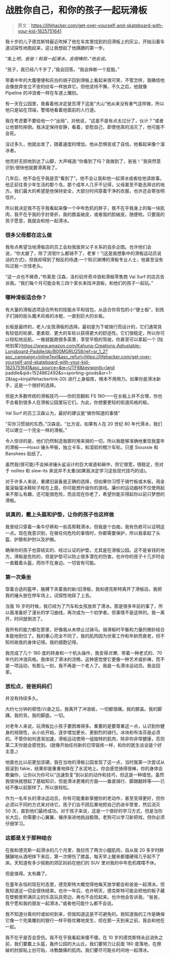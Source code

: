 # 战胜你自己，和你的孩子一起玩滑板

> 原文：<https://lifehacker.com/get-over-yourself-and-skateboard-with-your-kid-1825751641>

我十岁的儿子德克斯特最近吹掉了他在车库里找到的旧滑板上的灰尘，开始沿着车道试探性地跑起来，这让我想起了他蹒跚的第一步。



“来上*吧，爸爸！和我一起滑冰。会很棒的，”他会说。*

“孩子，我已经八千岁了，”我会回答。“我会摔断一个屁股。”

带着中年的大腹便便和灰白的胡子回到滑板上看起来很可笑，不管怎样，我确信他会像放弃坐立不安的纺车一样放弃它。但他坚持不懈，不久之后，他就像 Pipeline 的冲浪者一样在车道上雕刻。

有一天在公园里，我看着他决定是否滑下这座“大山”他从来没有勇气这样做，所以他只是站在顶端，警惕地看着他面前的人行道。

我在考虑要不要给他一个“出局”，对他说，“这是不是有点太过分了，伙计？”或者让他冒险摔倒。我决定保持安静，看着，安慰自己，即使他真的消灭了，他可能不会死。

没过多久，他就出发了，随着速度的增加，他从恐惧变成了自信。他看起来像个溜冰者。

他完好无损地到达了山脚，大声喊道:“你看到了吗？我做到了，爸爸！”我突然意识到:很快他就要滑离我了。

几年后，他不会在乎我是否“看到了”。他不会让我和他一起滑冰或者给他读故事。他正前往青少年生活的那个岛，那个成年人几乎不记得，父母甚至不能去拜访的地方。我们最大的希望是他保持安全，大部分时间穿着干净的衣服，也许还会寄张明信片。

所以我决定我不在乎我看起来像一个中年危机的胖子，我不在乎我身上的每一块肌肉，我不在乎我的手肘骨折，我的膝盖破皮，或者我的脸破皮。随便啦。只要我的孩子愿意，我就会和他一起滑冰。

### 很多父母都在这么做

我有点希望当地滑板店的员工会劝我放弃父子关系的自杀企图。也许他们会说，“你太跛了，除了流氓什么都骑不了，老爹！”(这是我想象中的滑板运动员说话的方式)，但我却得到了相反的待遇:一个知识渊博的滑板专业人士，他甚至没有叫过我一次怪老头。

“这一点也不稀奇，”布莱恩·汉森，洛杉矶传奇冲浪和滑板零售商 Val Surf 的店员告诉我。“我们每个月可能会有三四个家长来找冲浪板，和他们的孩子一起玩。”

### 哪种滑板适合你？

有大量的滑板选项适合所有的技能水平和钱包，从适合你背包的小“便士板”，到孩子们骑的街头魔术风格的冰棍，一直到巨大的长板。

长板是最终的，老人/女孩滑板的选择。最初是为下坡骑行而设计的，它们通常具有较低的轮廓，更柔软、更大的车轮以获得更大的舒适性。它们很稳定，所以你可以轻松地巡航，一推就能跑很多英里，享受平稳的驾驶。你甚至可以拿起一个 [陆地划桨](https://www.amazon.com/Kahuna-Creations-Adjustable-Longboard-Paddle/dp/B00MGRU258/ref=sr_1_2?asc_campaign=InlineText&asc_refurl=https://lifehacker.com/get-over-yourself-and-skateboard-with-your-kid-1825751641&asc_source=&ie=UTF8&keywords=land paddle&qid=1524862492&s=sporting-goods&sr=1-2&tag=kinjalifehackerlink-20) 进行上身锻炼，根本不用用力。如果你是滑冰新手，这是一个很好的选择。

但是大多数传统的滑板技巧——你的空翻和 FS 180——在长板上并不合理，你也不会看到很多人在滑板公园里玩它们。为此，你想要更轻的街道风格的板。

Val Surf 的员工汉森认为，最好的建议是“做你知道的事情”

“买你习惯骑的东西，”汉森说。“比方说，如果有人在 20 世纪 80 年代滑冰，我们可以建立一个完全一样的滑板。”

令人惊讶的是，他们仍然制造我那时用来骑的一切，所以我能够准确地重现我童年的滑板——Hosoi 锤头甲板，独立卡车，和湿软的橙汁车轮。只差 Siouxsie 和 Banshees 贴纸了。

虽然我(很可能)不会掉进锤头鲨设计的巨大坡道和碗中，但它很宽，很稳定，但对于 nollies 和 slew-its 来说并不太重(如果我决定学习这些现代技巧的话)。

对于许多人来说，重建旧装备是正确的选择，但如果你习惯于骑竹板或木板，用金属滚轴溜冰鞋轮子栓在上面，你可能想升级你的游戏。廉价的运动器材不仅使用起来不那么有趣，还可能很危险，而且现在你老了，希望你能买得起你以前只梦想的滑板。

### 说真的，戴上头盔和护垫，让你的孩子也这样做

我曾经只穿着一条牛仔裤和一些高帮鞋滑冰，但我是个白痴，我有伤疤可以证明这一点。现在我意识到，在做任何危险的事情时，你都需要保护，所以我拿起了头盔、护膝和护肘以及护腕。

确保你的孩子也穿结实的、经过认证的护垫，尤其是在滑板公园。这不是省钱的地方。滑板是危险的，但是护垫可以防止很多潜在的伤害。也许你的孩子十几岁时会一直戴着头盔，而你不在身边。一切皆有可能。

### 第一次乘坐

穿着合适的盔甲，胳膊下夹着我的新/旧滑板，我和德克斯特离开了滑板店。我把我的锤头放在停车场上，试探性地踩了上去。

当我 16 岁的时候，我已经为了汽车和女孩放弃了滑冰。那是很多年前的事了，所以我准备好了漫长的学习曲线，再次成为一个初学者。但事情不是这样的。我一离开，时间就倒流了。

我所有的能力都在那里，好像我从未停止过骑马。骑滑板时平衡和力量的微妙结合本能地到位了。我的重心完全不同了，我的肌肉因为伏案工作和年龄而衰老，但不知何故我的身体记得。我的细胞记得。

我完成了几个 180 度的转身和一个机头操作，我变得*优雅*，带着一种老式的、70 年代的冲浪风格。我体验了滑冰的流畅，这种感觉使它更像一种艺术或祈祷，而不是一项运动，有那么一刻，我不再是一个老人了。我是一名滑冰运动员。我会回家。

### 放松点，爸爸妈妈们

并没有持续多久。

大约七分钟的顿悟/兴奋之后，我离开了冲浪板，一切都很痛。我的膝盖。我的脚踝。我的背。我的脚底。一切。

对老年人来说，玩滑板比小孩子要困难得多。重要的是要尊重这一点，认识到你健身的局限性，从小处开始，逐步增加更长、更剧烈的骑行。冰块和布洛芬是必须的。不管你如何逐渐加速，滑板运动使用一组独特的肌肉，除非你非常健康，否则第二天你就会感觉到。(就像开始任何新的日常锻炼一样，和你的医生谈谈是个好主意。)

地面也比以前更加坚硬。我在当地的滑板公园发现了这一点，当时我第一次尝试从摇滚到 fakie，结果却是重重地摔在了水泥地上。你会感觉骑得很棒，你的身体会欺骗你，让你以为你可以“迅速恢复”到以前的动作和技巧，但这是一种错觉。虽然我很快就想起了基础知识，但是滑冰更难的方面——垂直骑行、脚跟翻转等——已经不像以前那样了。所以放轻松。



作为一名年长的滑冰运动员，你有可能重新掌握你的老动作，甚至变得更好，但你必须以不同的方式来对待它。孩子们会不顾后果地把自己扔进半管里，然后消灭 50 次，直到他们最终成功。对于孩子来说，这是一个很好的学习方式，但是当你长大后，你需要小心翼翼、循序渐进地挑战极限。老狗可以学习新把戏，但你必须仔细学习。

### 这都是关于那种结合

在我和德克斯一起滑冰的几个月里，我拉伤了两次小腿肌肉，自从我 20 多岁时醉醺醺地从酒吧摔下来后，第一次擦伤了膝盖，每天早上醒来都僵硬得几乎起不了床。天知道有多少挑剔的郊区妈妈在她们的 SUV 里对我的中年危机喋喋不休。

但是值得。太有趣了。

在童年永恒的现在时态里，德克斯特大概觉得他每天放学都会和爸爸一起滑冰。但我知道这一切会很快结束。也许一年后，也许明天，德克斯特可能会把他的板子藏在壁橱里积满灰尘的乐高玩具旁边，再也不会捡起来。也许他会告诉我，“爸爸，我宁愿和我的朋友一起滑冰，”或者他可能什么都不会说。

我不知道分离何时或如何到来，但我知道这是不可避免的。我知道我的工作是确保它像一个完美雕刻的银行一样平稳优雅地发生，但在那一天到来之前，我会和他在一起。

我不在乎是否会受伤。我不在乎我看起来傻不傻。在 10 岁的德克斯特永远消失之前，我们要戴上头盔，轰炸公园的大山丘。我们要努力让前面 180 度落地，在擦破的肘部贴上创可贴，冰敷酸痛的肌肉。我们要尽可能长时间地一起滑冰。
